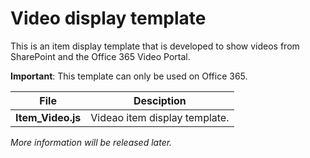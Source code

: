 # Video display template

This is an item display template that is developed to show videos from SharePoint and the Office 365 Video Portal.

**Important**: This template can only be used on Office 365.

File | Desciption
--- | ---
__Item_Video.js__ | Videao item display template.


*More information will be released later.*